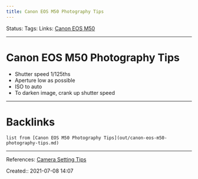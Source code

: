 ```yaml
---
title: Canon EOS M50 Photography Tips
---
```

Status: 
Tags: 
Links: [Canon EOS M50](out/canon-eos-m50.md)
___
# Canon EOS M50 Photography Tips
- Shutter speed 1/125ths
- Aperture low as possible
- ISO to auto
- To darken image, crank up shutter speed
___
# Backlinks
```dataview
list from [Canon EOS M50 Photography Tips](out/canon-eos-m50-photography-tips.md)
```
___
References: [Camera Setting Tips](https://www.the-digital-picture.com/News/News-Post.aspx?News=24607)

Created:: 2021-07-08 14:07
